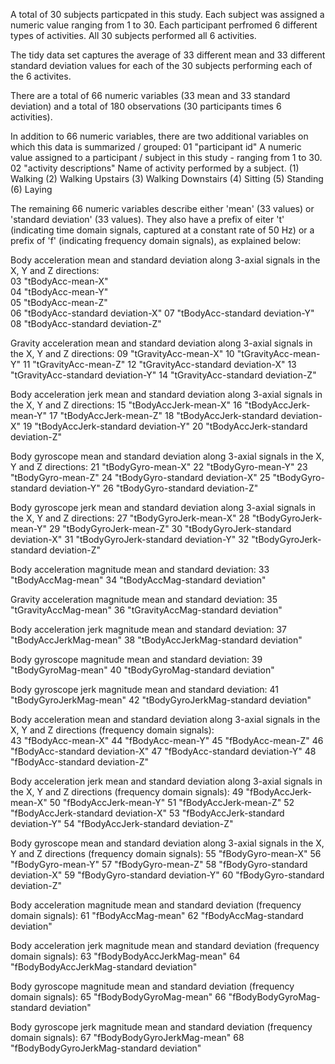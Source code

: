 A total of 30 subjects particpated in this study. Each subject was assigned a numeric value ranging from 1 to 30.
Each participant perfromed 6 different types of activities. All 30 subjects performed all 6 activities. 

The tidy data set captures the average of 33 different mean and 33 different standard deviation values for 
each of the 30 subjects performing each of the 6 activites. 

There are a total of 66 numeric variables (33 mean and 33 standard deviation) 
and a total of 180 observations (30 participants times 6 activities). 

In addition to 66 numeric variables, there are two additional variables on which this data is summarized / grouped:
01	"participant id"			A numeric value assigned to a participant / subject in this study - ranging from 1 to 30.
02	"activity descriptions"		Name of activity performed by a subject.
								(1) Walking
								(2) Walking Upstairs
								(3) Walking Downstairs
								(4) Sitting
								(5) Standing
								(6) Laying
								
The remaining 66 numeric variables describe either 'mean' (33 values) or 'standard deviation' (33 values). 
They also have a prefix of eiter 't' (indicating time domain signals, captured at a constant rate of 50 Hz) 
or a prefix of 'f' (indicating frequency domain signals), as explained below:					
					
Body acceleration mean and standard deviation along 3-axial signals in the X, Y and Z directions:					
03	"tBodyAcc-mean-X"			
04	"tBodyAcc-mean-Y" 			
05	"tBodyAcc-mean-Z"		
06	"tBodyAcc-standard deviation-X" 
07	"tBodyAcc-standard deviation-Y" 
08	"tBodyAcc-standard deviation-Z" 

Gravity acceleration mean and standard deviation along 3-axial signals in the X, Y and Z directions:
09	"tGravityAcc-mean-X" 
10	"tGravityAcc-mean-Y" 
11	"tGravityAcc-mean-Z" 
12	"tGravityAcc-standard deviation-X" 
13	"tGravityAcc-standard deviation-Y" 
14	"tGravityAcc-standard deviation-Z" 

Body acceleration jerk mean and standard deviation along 3-axial signals in the X, Y and Z directions:
15	"tBodyAccJerk-mean-X" 
16	"tBodyAccJerk-mean-Y" 
17	"tBodyAccJerk-mean-Z" 
18 	"tBodyAccJerk-standard deviation-X" 
19	"tBodyAccJerk-standard deviation-Y" 
20	"tBodyAccJerk-standard deviation-Z" 

Body gyroscope mean and standard deviation along 3-axial signals in the X, Y and Z directions:
21	"tBodyGyro-mean-X" 
22	"tBodyGyro-mean-Y" 
23	"tBodyGyro-mean-Z" 
24	"tBodyGyro-standard deviation-X" 
25	"tBodyGyro-standard deviation-Y" 
26	"tBodyGyro-standard deviation-Z" 

Body gyroscope jerk mean and standard deviation along 3-axial signals in the X, Y and Z directions:
27	"tBodyGyroJerk-mean-X" 
28	"tBodyGyroJerk-mean-Y" 
29	"tBodyGyroJerk-mean-Z" 
30	"tBodyGyroJerk-standard deviation-X" 
31	"tBodyGyroJerk-standard deviation-Y" 
32	"tBodyGyroJerk-standard deviation-Z" 

Body acceleration magnitude mean and standard deviation:
33	"tBodyAccMag-mean"
34	"tBodyAccMag-standard deviation" 

Gravity acceleration magnitude mean and standard deviation:
35	"tGravityAccMag-mean" 
36	"tGravityAccMag-standard deviation" 

Body acceleration jerk magnitude mean and standard deviation:
37	"tBodyAccJerkMag-mean" 
38	"tBodyAccJerkMag-standard deviation" 

Body gyroscope magnitude mean and standard deviation:
39	"tBodyGyroMag-mean" 
40	"tBodyGyroMag-standard deviation" 

Body gyroscope jerk magnitude mean and standard deviation:
41	"tBodyGyroJerkMag-mean" 
42	"tBodyGyroJerkMag-standard deviation" 

Body acceleration mean and standard deviation along 3-axial signals in the X, Y and Z directions (frequency domain signals):	
43	"fBodyAcc-mean-X" 
44	"fBodyAcc-mean-Y" 
45	"fBodyAcc-mean-Z" 
46	"fBodyAcc-standard deviation-X" 
47	"fBodyAcc-standard deviation-Y" 
48	"fBodyAcc-standard deviation-Z" 

Body acceleration jerk mean and standard deviation along 3-axial signals in the X, Y and Z directions (frequency domain signals):
49	"fBodyAccJerk-mean-X" 
50	"fBodyAccJerk-mean-Y" 
51	"fBodyAccJerk-mean-Z" 
52	"fBodyAccJerk-standard deviation-X" 
53	"fBodyAccJerk-standard deviation-Y" 
54	"fBodyAccJerk-standard deviation-Z" 

Body gyroscope mean and standard deviation along 3-axial signals in the X, Y and Z directions (frequency domain signals):
55	"fBodyGyro-mean-X" 
56	"fBodyGyro-mean-Y" 
57	"fBodyGyro-mean-Z" 
58	"fBodyGyro-standard deviation-X" 
59	"fBodyGyro-standard deviation-Y" 
60	"fBodyGyro-standard deviation-Z" 

Body acceleration magnitude mean and standard deviation (frequency domain signals):
61	"fBodyAccMag-mean" 
62	"fBodyAccMag-standard deviation" 

Body acceleration jerk magnitude mean and standard deviation (frequency domain signals):
63	"fBodyBodyAccJerkMag-mean" 
64	"fBodyBodyAccJerkMag-standard deviation" 

Body gyroscope magnitude mean and standard deviation (frequency domain signals):
65	"fBodyBodyGyroMag-mean" 
66	"fBodyBodyGyroMag-standard deviation" 

Body gyroscope jerk magnitude mean and standard deviation (frequency domain signals):
67	"fBodyBodyGyroJerkMag-mean" 
68	"fBodyBodyGyroJerkMag-standard deviation"